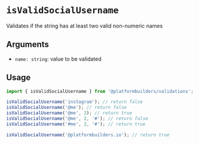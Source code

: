 # `isValidSocialUsername`

Validates if the string has at least two valid non-numeric names

## Arguments

- `name: string`: value to be validated

## Usage

```jsx
import { isValidSocialUsername } from '@platformbuilders/validations';

isValidSocialUsername('instagram'); // return false
isValidSocialUsername('@me'); // return false
isValidSocialUsername('@me', 2); // return true
isValidSocialUsername('@me', 2, '#'); // return false
isValidSocialUsername('#me', 2, '#'); // return true

isValidSocialUsername('@platformbuilders.io'); // return true
```
